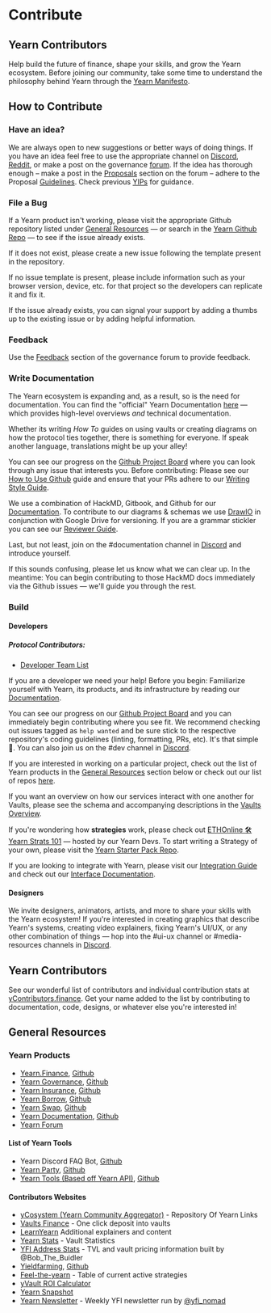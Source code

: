 # Contribute

## Yearn Contributors

Help build the future of finance, shape your skills, and grow the Yearn ecosystem. Before joining our community, take some time to understand the philosophy behind Yearn through the [Yearn Manifesto](https://gov.yearn.finance/t/how-we-think-about-yearn/7137).

## How to Contribute

### Have an idea?

We are always open to new suggestions or better ways of doing things. If you have an idea feel free to use the appropriate channel on [Discord](http://discord.yearn.finance), [Reddit](https://www.reddit.com/r/yearn_finance/), or make a post on the governance [forum](https://gov.yearn.finance/c/general-chat/7). If the idea has thorough enough – make a post in the [Proposals](https://gov.yearn.finance/c/proposals/5]) section on the forum – adhere to the Proposal [Guidelines](https://gov.yearn.finance/t/proposal-how-to/106). Check previous [YIPs](https://yips.yearn.finance/all-yip) for guidance.

### File a Bug

If a Yearn product isn't working, please visit the appropriate Github repository listed under [General Resources](##general-resources) — or search in the [Yearn Github Repo](https://github.com/iearn-finance/yearn-protocol) — to see if the issue already exists. 

If it does not exist, please create a new issue following the template present in the repository. 

If no issue template is present, please include information such as your browser version, device, etc. for that project so the developers can replicate it and fix it. 

If the issue already exists, you can signal your support by adding a thumbs up to the existing issue or by adding helpful information.

### Feedback

Use the [Feedback](https://gov.yearn.finance/c/feedback/2) section of the governance forum to provide feedback.

### Write Documentation

The Yearn ecosystem is expanding and, as a result, so is the need for documentation. You can find the "official" Yearn Documentation [here](https://docs.yearn.finance/) — which provides high-level overviews *and* technical documentation. 

Whether its writing _How To_ guides on using vaults or creating diagrams on how the protocol ties together, there is something for everyone. If speak another language, translations might be up your alley!

You can see our progress on the [Github Project Board](https://github.com/orgs/iearn-finance/projects/2) where you can look through any issue that interests you. Before contributing: Please see our [How to Use Github](https://hackmd.io/4U35op0ORoGT24lzPhbGNQ) guide and ensure that your PRs adhere to our [Writing Style Guide](https://hackmd.io/dXQecpkJQX6XRy4y7k7j3g).

We use a combination of HackMD, Gitbook, and Github for our [Documentation](https://docs.yearn.finance/). To contribute to our diagrams & schemas we use [DrawIO](https://draw.io) in conjunction with Google Drive for versioning. If you are a grammar stickler you can see our [Reviewer Guide](https://hackmd.io/juTKNn3xTpKJgFDo2AglLw).

Last, but not least,  join on the #documentation channel in [Discord](https://discord.com/invite/6PNv2nF) and introduce yourself.

If this sounds confusing, please let us know what we can clear up. In the meantime: You can begin contributing to those HackMD docs immediately via the Github issues — we'll guide you through the rest.

### Build

#### Developers

##### Protocol Contributors:

- [Developer Team List](https://docs.yearn.finance/additional-resources/team#protocol-and-development)

If you are a developer we need your help! Before you begin: Familiarize yourself with Yearn, its products, and its infrastructure by reading our [Documentation](https://docs.yearn.finance/).

You can see our progress on our [Github Project Board](https://github.com/orgs/iearn-finance/projects/1) and you can immediately begin contributing where you see fit. We recommend checking out issues tagged as `help wanted` and be sure stick to the respective repository's coding guidelines (linting, formatting, PRs, etc). It's that simple 🙂. You can also join us on the #dev channel in [Discord](https://discord.com/invite/6PNv2nF).

If you are interested in working on a particular project, check out the list of Yearn products in the [General Resources](##general-resources) section below or check out our list of repos [here](https://docs.yearn.finance/developers/code-repositories).

If you want an overview on how our services interact with one another for Vaults, please see the schema and accompanying descriptions in the [Vaults Overview](https://docs.yearn.finance/developers/yvaults-documentation/vaults-overview).

If you're wondering how **strategies** work, please check out [ETHOnline 🛠️ Yearn Strats 101](https://www.youtube.com/watch?v=4gwZk-IaMRs) — hosted by our Yearn Devs. To start writing a Strategy of your own, please visit the [Yearn Starter Pack Repo](https://github.com/iearn-finance/yearn-starter-pack).

If you are looking to integrate with Yearn, please visit our [Integration Guide](https://docs.yearn.finance/developers/integration-guide) and check out our [Interface Documentation](https://docs.yearn.finance/developers/yvaults-documentation/vault-interfaces).

#### Designers

We invite designers, animators, artists, and more to share your skills with the Yearn ecosystem! If you're interested in creating graphics that describe Yearn's systems, creating video explainers, fixing Yearn's UI/UX, or any other combination of things — hop into the #ui-ux channel or #media-resources channels in [Discord](https://docs.yearn.finance/developers/yvaults-documentation/vault-interfaces). 

## Yearn Contributors

See our wonderful list of contributors and individual contribution stats at [yContributors.finance](https://ycontributors.finance/). Get your name added to the list by contributing to documentation, code, designs, or whatever else you're interested in!

## General Resources

### Yearn Products

- [Yearn.Finance](https://yearn.finance/), [Github](https://github.com/iearn-finance/iearn-finance)
- [Yearn Governance](https://ygov.finance/), [Github](https://github.com/iearn-finance/ygov-finance)
- [Yearn Insurance](https://yinsure.finance/), [Github](https://github.com/iearn-finance/yinsure-finance)
- [Yearn Borrow](https://yborrow.finance/), [Github](https://github.com/iearn-finance/iborrow-finance)
- [Yearn Swap](https://yswap.exchange/), [Github](https://github.com/iearn-finance/yswap-finance)
- [Yearn Documentation](https://docs.yearn.finance/), [Github](https://github.com/iearn-finance/docs)
- [Yearn Forum](https://gov.yearn.finance/)

#### List of Yearn Tools

- Yearn Discord FAQ Bot, [Github](https://github.com/dgornjakovic/yfi-faq-bot)
- [Yearn Party](https://yearn.party/), [Github](https://github.com/x48-crypto/yearn-party)
- [Yearn Tools (Based off Yearn API)](https://yearn.tools/), [Github](https://github.com/yearn-integrations/api)

#### Contributors Websites

- [yCosystem (Yearn Community Aggregator)](https://ycosystem.info/) - Repository Of Yearn Links
- [Vaults Finance](https://vaults.finance/) - One click deposit into vaults
- [LearnYearn](https://learnyearn.finance/) Additional explainers and content
- [Yearn Stats](https://stats.finance) - Vault Statistics
- [YFI Address Stats](https://www.yfistats.com/) - TVL and vault pricing information built by @Bob_The_Buidler
- [Yieldfarming](https://yieldfarming.info/), [Github](https://github.com/yieldfarming/yieldfarming)
- [Feel-the-yearn](https://feel-the-yearn.app) - Table of current active strategies
- [yVault ROI Calculator](https://yvault-roi.netlify.app/)
- [Yearn Snapshot](https://yearn.snapshot.page/)
- [Yearn Newsletter](https://yearn.substack.com/) - Weekly YFI newsletter run by [@yfi_nomad](https://twitter.com/yfi_nomad)
